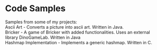 # Code Samples

Samples from some of my projects:\
Ascii Art - Converts a picture into ascii art. Written in Java.\
Bricker - A game of Bricker with added functionalities. Uses an external library DinoGameLab. Written in Java\
Hashmap Implementation - Implements a generic hashmap. Written in C.

